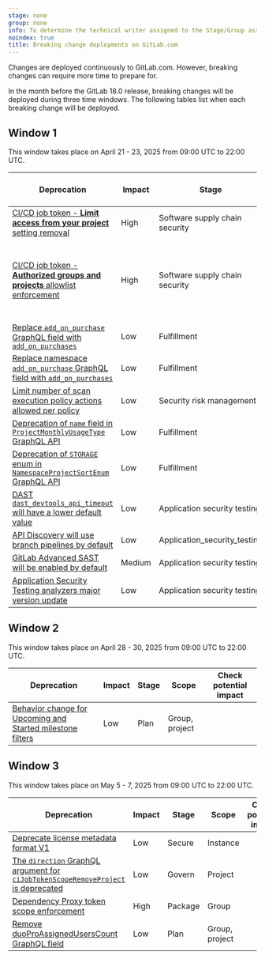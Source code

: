 ```yaml
---
stage: none
group: none
info: To determine the technical writer assigned to the Stage/Group associated with this page, see https://handbook.gitlab.com/handbook/product/ux/technical-writing/#assignments
noindex: true
title: Breaking change deployments on GitLab.com
---
```


Changes are deployed continuously to GitLab.com. However, breaking changes
can require more time to prepare for.

In the month before the GitLab 18.0 release, breaking changes will be deployed
during three time windows. The following tables list when each breaking change will be deployed.

<!--
Do not edit this page directly.
This page is generated by lib/tasks/gitlab/docs/compile_windows.rake and
from the yaml files in /data/deprecations.
To update this file, run: bin/rake gitlab:docs:compile_windows
-->
## Window 1

This window takes place on April 21 - 23, 2025 from 09:00 UTC to 22:00 UTC.

| Deprecation | Impact | Stage | Scope | Check potential impact |
|-------------|--------|-------|-------|------------------------|
| [CI/CD job token - **Limit access from your project** setting removal](deprecations.md#cicd-job-token---limit-access-from-your-project-setting-removal) | High | Software supply chain security | Project |  |
| [CI/CD job token - **Authorized groups and projects** allowlist enforcement](deprecations.md#cicd-job-token---authorized-groups-and-projects-allowlist-enforcement) | High | Software supply chain security | Project | Use the [Authentication Log](../ci/jobs/ci_job_token.md#job-token-authentication-log) to verify which projects are authenticating with your project. |
| [Replace `add_on_purchase` GraphQL field with `add_on_purchases`](deprecations.md#replace-add_on_purchase-graphql-field-with-add_on_purchases) | Low | Fulfillment | Instance, group |  |
| [Replace namespace `add_on_purchase` GraphQL field with `add_on_purchases`](deprecations.md#replace-namespace-add_on_purchase-graphql-field-with-add_on_purchases) | Low | Fulfillment | Instance, group |  |
| [Limit number of scan execution policy actions allowed per policy](deprecations.md#limit-number-of-scan-execution-policy-actions-allowed-per-policy) | Low | Security risk management | Instance, group, project |  |
| [Deprecation of `name` field in `ProjectMonthlyUsageType` GraphQL API](deprecations.md#deprecation-of-name-field-in-projectmonthlyusagetype-graphql-api) | Low | Fulfillment | Project |  |
| [Deprecation of `STORAGE` enum in `NamespaceProjectSortEnum` GraphQL API](deprecations.md#deprecation-of-storage-enum-in-namespaceprojectsortenum-graphql-api) | Low | Fulfillment | Group |  |
| [DAST `dast_devtools_api_timeout` will have a lower default value](deprecations.md#dast-dast_devtools_api_timeout-will-have-a-lower-default-value) | Low | Application security testing | Project |  |
| [API Discovery will use branch pipelines by default](deprecations.md#api-discovery-will-use-branch-pipelines-by-default) | Low | Application_security_testing | Project |  |
| [GitLab Advanced SAST will be enabled by default](deprecations.md#gitlab-advanced-sast-will-be-enabled-by-default) | Medium | Application security testing | Instance |  |
| [Application Security Testing analyzers major version update](deprecations.md#application-security-testing-analyzers-major-version-update) | Low | Application security testing | Project |  |

## Window 2

This window takes place on April 28 - 30, 2025 from 09:00 UTC to 22:00 UTC.

| Deprecation | Impact | Stage | Scope | Check potential impact |
|-------------|--------|-------|-------|------------------------|
| [Behavior change for Upcoming and Started milestone filters](deprecations.md#behavior-change-for-upcoming-and-started-milestone-filters) | Low | Plan | Group, project |  |

## Window 3

This window takes place on May 5 - 7, 2025 from 09:00 UTC to 22:00 UTC.

| Deprecation | Impact | Stage | Scope | Check potential impact |
|-------------|--------|-------|-------|------------------------|
| [Deprecate license metadata format V1](deprecations.md#deprecate-license-metadata-format-v1) | Low | Secure | Instance |  |
| [The `direction` GraphQL argument for `ciJobTokenScopeRemoveProject` is deprecated](deprecations.md#the-direction-graphql-argument-for-cijobtokenscoperemoveproject-is-deprecated) | Low | Govern | Project |  |
| [Dependency Proxy token scope enforcement](deprecations.md#dependency-proxy-token-scope-enforcement) | High | Package | Group |  |
| [Remove duoProAssignedUsersCount GraphQL field](deprecations.md#remove-duoproassigneduserscount-graphql-field) | Low | Plan | Group, project |  |
